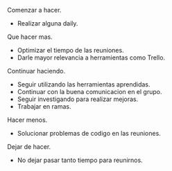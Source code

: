 Comenzar a hacer.

- Realizar alguna daily.

Que hacer mas.

- Optimizar el tiempo de las reuniones.
- Darle mayor relevancia a herramientas como Trello.

Continuar haciendo.

- Seguir utilizando las herramientas aprendidas.
- Continuar con la buena comunicacion en el grupo.
- Seguir investigando para realizar mejoras.
- Trabajar en ramas.

Hacer menos.

- Solucionar problemas de codigo en las reuniones.

Dejar de hacer.

- No dejar pasar tanto tiempo para reunirnos.
